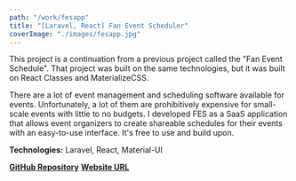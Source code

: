 ```yaml
---
path: "/work/fesapp"
title: "[Laravel, React] Fan Event Scheduler"
coverImage: "./images/fesapp.jpg"
---
```

This project is a continuation from a previous project called the "Fan Event Schedule".
That project was built on the same technologies, but it was built on React Classes and MaterializeCSS.

There are a lot of event management and scheduling software available for events. Unfortunately, a lot of them are prohibitively expensive for small-scale events with little to no budgets. I developed FES as a SaaS application that allows event organizers to create shareable schedules for their events with an easy-to-use interface. It's free to use and build upon.

**Technologies:** Laravel, React, Material-UI

[**GitHub Repository**](https://github.com/L-Dragon5/fan-event-scheduler)
[**Website URL**](https://fesapp.net/)
